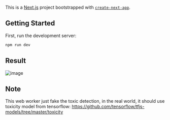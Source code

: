 This is a [Next.js](https://nextjs.org/) project bootstrapped with [`create-next-app`](https://github.com/vercel/next.js/tree/canary/packages/create-next-app).

## Getting Started

First, run the development server:

```bash
npm run dev
```

## Result
![image](https://github.com/vinhpx88/comment-app-with-worker/assets/117154767/7695b5e3-0f14-4ef0-a428-eeb3f4d0ecb0)

## Note
This web worker just fake the toxic detection, in the real world, it should use toxicity model from tensorflow:
https://github.com/tensorflow/tfjs-models/tree/master/toxicity
